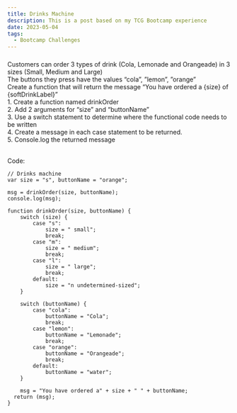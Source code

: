 ```yaml
---
title: Drinks Machine
description: This is a post based on my TCG Bootcamp experience
date: 2023-05-04
tags:
  - Bootcamp Challenges
---
```


<body>
    <h3 Task: Switch statement></h3>
    Customers can order 3 types of drink (Cola, Lemonade and Orangeade) in 3 sizes (Small, Medium and Large)
    <br>The buttons they press have the values “cola”, ”lemon”, ”orange”
    <br>Create a function that will return the message “You have ordered a {size} of {softDrinkLabel}”
    <br>1. Create a function named drinkOrder
    <br>2. Add 2 arguments for “size” and “buttonName”
    <br>3. Use a switch statement to determine where the functional code needs to be written
    <br>4. Create a message in each case statement to be returned.
    <br>5. Console.log the returned message
</body>

<br>Code:

```diff-js
// Drinks machine
var size = "s", buttonName = "orange";

msg = drinkOrder(size, buttonName);
console.log(msg);

function drinkOrder(size, buttonName) {
    switch (size) {
        case "s":
            size = " small";
            break;
        case "m":
            size = " medium";
            break;
        case "l":
            size = " large";
            break;
        default:
            size = "n undetermined-sized";
    }

    switch (buttonName) {
        case "cola":
            buttonName = "Cola";
            break;
        case "lemon":
            buttonName = "Lemonade";
            break;
        case "orange":
            buttonName = "Orangeade";
            break;
        default:
            buttonName = "water";
    }
  
    msg = "You have ordered a" + size + " " + buttonName;
  return (msg);
}
```

<script>
// Drinks machine
var size = "s", buttonName = "orange";

msg = drinkOrder(size, buttonName);
console.log(msg);

function drinkOrder(size, buttonName) {
    switch (size) {
        case "s":
            size = " small";
            break;
        case "m":
            size = " medium";
            break;
        case "l":
            size = " large";
            break;
        default:
            size = "n undetermined-sized";
    }

    switch (buttonName) {
        case "cola":
            buttonName = "Cola";
            break;
        case "lemon":
            buttonName = "Lemonade";
            break;
        case "orange":
            buttonName = "Orangeade";
            break;
        default:
            buttonName = "water";
    }
  
    msg = "You have ordered a" + size + " " + buttonName;
  return (msg);
}
</script>